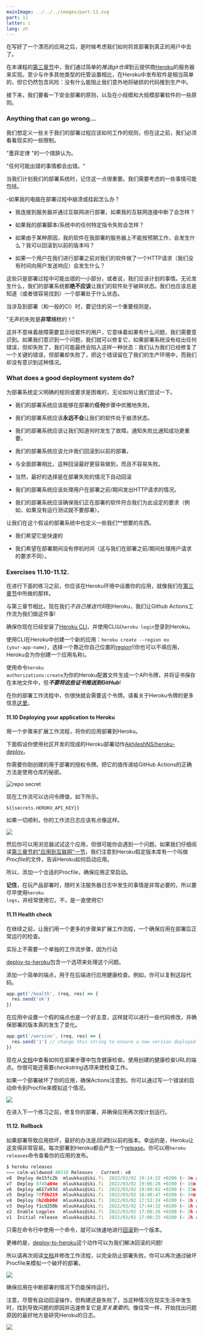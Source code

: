 ```yaml
---
mainImage: ../../../images/part-11.svg
part: 11
letter: c
lang: zh
---
```


<div class="content">

<!-- Having written a nice application it's time to think about how we're going to deploy it to the use of real users.-->
 在写好了一个漂亮的应用之后，是时候考虑我们如何将其部署到真正的用户中去了。

<!-- In [part 3](/en/part3/deploying_app_to_internet) of this course, we did this by simply <i>pushing the git repository</i> to the servers of the cloud provider [Heroku](https://www.heroku.com/home). It is pretty simple to release software in Heroku at least compared to many other types of hosting setups but it still contains risks: nothing prevents us from accidentally pushing broken code to production.-->
 在本课程的[第三章节](/en/part3/deploying_app_to_internet)中，我们通过简单的<i>推送git仓库</i>到云提供商[Heroku](https://www.heroku.com/home)的服务器来实现。至少与许多其他类型的托管设置相比，在Heroku中发布软件是相当简单的，但它仍然包含风险：没有什么能阻止我们意外地将破损的代码推到生产中。

<!-- Next, we're going to look at the principles of making a deployment safely and some of the principles of deploying software on both a small and large scale.-->
 接下来，我们要看一下安全部署的原则，以及在小规模和大规模部署软件的一些原则。

### Anything that can go wrong...

<!-- We'd like to define some rules about how our deployment process should work but before that, we have to look at some constraints of reality.-->
 我们想定义一些关于我们的部署过程应该如何工作的规则，但在这之前，我们必须看看现实的一些限制。

<!-- One on the phrasing of Murphy's Law holds that:-->
"墨菲定律 "的一个措辞认为。
<!--   "Anything that can go wrong will go wrong."-->
 "任何可能出错的事情都会出错。"

<!-- It's important to remember this when we plan out our deployment system. Some of the things we'll need to consider could include:-->
 当我们计划我们的部署系统时，记住这一点很重要。我们需要考虑的一些事情可能包括。
<!--  - What if my PC crashes or hangs during deployment?-->
 -如果我的电脑在部署过程中崩溃或挂起怎么办？
<!--  - I'm connected to the server and deploying over the internet, what happens if my internet connection dies?-->
 - 我连接到服务器并通过互联网进行部署，如果我的互联网连接中断了会怎样？
<!--  - What happens if any specific instruction in my deployment script/system fails?-->
 - 如果我的部署脚本/系统中的任何特定指令失败会怎样？
<!--  - What happens if, for whatever reason, my software doesn't work as expected on the server I'm deploying to? Can I roll back to a previous version?-->
 - 如果由于某种原因，我的软件在我部署的服务器上不能按预期工作，会发生什么？我可以回滚到以前的版本吗？
<!--  - What happens if a user does an HTTP request to our software just before we do deployment (we didn't have time to send a response to the user)?-->
 - 如果一个用户在我们进行部署之前对我们的软件做了一个HTTP请求（我们没有时间向用户发送响应）会发生什么？

<!-- These are just a small selection of what can go wrong during a deployment, or rather, things that we should plan for. Regardless of what happens, our deployment system should **never** leave our software in a broken state. We should also always know (or be easily able to find out) what state a deployment is in.-->
 这些只是部署过程中可能出错的一小部分，或者说，我们应该计划的事情。无论发生什么，我们的部署系统都**绝不应该**让我们的软件处于破碎状态。我们也应该总是知道（或者很容易找到）一个部署处于什么状态。

<!-- Another important rule to remember when it comes to deployments (and CI in general) is:-->
 当涉及到部署（和一般的CI）时，要记住的另一个重要规则是。
<!--   "Silent failures are **very** bad!"-->
 "无声的失败是**非常**糟糕的！"

<!-- This doesn't mean that failures need to be shown to the users of the software, it means we need to be aware if anything goes wrong. If we are aware of a problem, we can fix it, if the deployment system doesn't give any errors but fails, we may end up in a state where we believe we have fixed a critical bug but the deployment failed, leaving the bug in our production environment and us unaware of the situation.-->
 这并不意味着故障需要显示给软件的用户，它意味着如果有什么问题，我们需要意识到。如果我们意识到一个问题，我们就可以修复它，如果部署系统没有给出任何错误，但却失败了，我们可能最终会陷入这样一种状态：我们认为我们已经修复了一个关键的错误，但部署却失败了，把这个错误留在了我们的生产环境中，而我们却没有意识到这种情况。

### What does a good deployment system do?

<!-- Defining definitive rules or requirements for a deployment system is difficult, let's try anyway:-->
 为部署系统定义明确的规则或要求是困难的，无论如何让我们尝试一下。
<!--  - Our deployment system should be able to fail gracefully at **any** step of the deployment.-->
 - 我们的部署系统应该能够在部署的**任何**步骤中优雅地失败。
<!--  - Our deployment system should **never** leave our software in a broken state.-->
 - 我们的部署系统应该**永远不会**让我们的软件处于崩溃状态。
<!--  - Our deployment system should let us know when a failure has happened. It's more important to notify about failure than about success.-->
 - 我们的部署系统应该让我们知道何时发生了故障。通知失败比通知成功更重要。
<!--  - Our deployment system should allow us to roll back to a previous deployment-->
 - 我们的部署系统应该允许我们回滚到以前的部署。
<!--    - Preferably this rollback should be easier to do and less prone to failure than a full deployment-->
 - 与全面部署相比，这种回滚最好更容易做到，而且不容易失败。
<!--    - Of course, the best option would be an automatic rollback in case of deployment failures-->
 - 当然，最好的选择是在部署失败的情况下自动回滚
<!--  - Our deployment system should handle the situation where a user makes an HTTP request just before/during a deployment.-->
 - 我们的部署系统应该处理用户在部署之前/期间发出HTTP请求的情况。
<!--  - Our deployment system should make sure that the software we are deploying meets the requirements we have set for this (e.g. don't deploy if tests haven't been run).-->
 - 我们的部署系统应该确保我们正在部署的软件符合我们为此设定的要求（例如，如果没有运行测试就不要部署）。

<!-- Let's define some things we **want** in this hypothetical deployment system too:-->
 让我们在这个假设的部署系统中也定义一些我们**想要的东西。
<!--  - We would like it to be fast-->
 - 我们希望它是快速的
<!--  - We'd like to have no downtime during the deployment (this is distinct from the requirement we have for handling user requests just before/during the deployment).-->
 - 我们希望在部署期间没有停机时间（这与我们在部署之前/期间处理用户请求的要求不同）。

</div>

<div class="tasks">

### Exercises 11.10-11.12.

<!-- Before going to the below exercises, you should setup your application in Heroku environment like the one we did in [part 3](/en/part3/deploying_app_to_internet#application-to-the-internet).-->
 在进行下面的练习之前，你应该在Heroku环境中设置你的应用，就像我们在[第三章节](/en/part3/deploying_app_to_internet#application-to-the-internet)中所做的那样。

<!-- In contrast to part 3 now we <i>do not push the code</i> to Heroku ourselves, we let the Github Actions workflow do that for us!-->
 与第三章节相比，现在我们<i>不自己推送代码</i>到Heroku，我们让Github Actions工作流为我们做这件事!

<!-- Ensure now that you have [Heroku CLI](https://devcenter.heroku.com/articles/heroku-cli#download-and-install) installed and login to Heroku using the CLI with <code>heroku login</code>.-->
 确保你现在已经安装了[Heroku CLI](https://devcenter.heroku.com/articles/heroku-cli#download-and-install)，并使用CLI以<code>heroku login</code>登录到Heroku。

<!-- Create a new app in Heroku using the  CLI: <code>heroku create --region eu {your-app-name}</code>, pick a [region](https://devcenter.heroku.com/articles/regions) close to your own location! (You can also leave the app blank and Heroku will create an app name for you.)-->
 使用CLI在Heroku中创建一个新的应用：<code>heroku create --region eu {your-app-name}</code>，选择一个靠近你自己位置的[region](https://devcenter.heroku.com/articles/regions)!(你也可以不填应用，Heroku会为你创建一个应用名称)。

<!-- Generate an API token for your Heroku profile using command <code>heroku authorizations:create</code>, and save the credentials to a local file but <i>**do not push those to GitHub**</i>!-->
 使用命令<code>heroku authorizations:create</code>为你的Heroku配置文件生成一个API令牌，并将证书保存在本地文件中，但<i>**不要将这些证书推送到GitHub**</i>!

<!-- You'll need the token soon for your deployment workflow. See more information at about Heroku tokens [here](https://devcenter.heroku.com/articles/platform-api-quickstart).-->
 在你的部署工作流程中，你很快就会需要这个令牌。请看关于Heroku令牌的更多信息[这里](https://devcenter.heroku.com/articles/platform-api-quickstart)。

#### 11.10 Deploying your application to Heroku

<!-- Extend the workflow with a step to deploy your application to Heroku.-->
用一个步骤来扩展工作流程，将你的应用部署到Heroku。

<!-- The below assumes that you use the ready-made Heroku deploy action [AkhileshNS/heroku-deploy](https://github.com/AkhileshNS/heroku-deploy) that has been developed by the community.-->
 下面假设你使用社区开发的现成的Heroku部署动作[AkhileshNS/heroku-deploy](https://github.com/AkhileshNS/heroku-deploy)。

<!-- You need the authorization token that you just created for the deployment. The proper way to pass it's value to GitHub Actions is to use repository secrets:-->
 你需要你刚创建的用于部署的授权令牌。把它的值传递给GitHub Actions的正确方法是使用仓库的秘密。

![repo secret](../../images/11/10x.png)

<!-- Now the workflow can access the token value as follows:-->
 现在工作流可以访问令牌值，如下所示。

```
${{secrets.HEROKU_API_KEY}}
```

<!-- If all goes well, your workflow log should look a bit like this:-->
 如果一切顺利，你的工作流日志应该有点像这样。

![](../../images/11/11.png)

<!-- You can then try the app with a browser, but most likely you run into a problem. If we read carefully [the section 'Application to the Internet' in part 3](/en/part3/deploying_app_to_internet#application-to-the-internet) we notice that Heroku assumes that the repository has a file called <i>Procfile</i> that tells Heroku how to start the application.-->
 然后你可以用浏览器试试这个应用，但很可能你会遇到一个问题。如果我们仔细阅读[第三章节的"应用到互联网"一节](/en/part3/deploying_app_to_internet#application-to-the-internet)，我们注意到Heroku假定版本库有一个叫做<i>Procfile</i>的文件，告诉Heroku如何启动应用。

<!-- So, add a proper Procfile and ensure that the application starts properly.-->
 所以，添加一个合适的Procfile，确保应用正常启动。

<!-- **Remember** that it is always essential to keep an eye on what is happening in server logs when playing around with product deployments, so use <code>heroku logs</code> early and use it often. No, use it all the time!-->
 **记住**，在玩产品部署时，随时关注服务器日志中发生的事情是非常必要的，所以要尽早使用<code>heroku logs</code>，并经常使用它。不，是一直使用它!

#### 11.11 Health check

<!-- Before moving on let us expand the workflow with one more step, a check that ensures that the application is up and running after the deployment.-->
 在继续之前，让我们用一个更多的步骤来扩展工作流程，一个确保应用在部署后正常运行的检查。

<!-- Actually a separate workflow step is not needed, since the action-->
 实际上不需要一个单独的工作流步骤，因为行动
<!-- [deploy-to-heroku](https://github.com/marketplace/actions/deploy-to-heroku) contains an option that takes care of it.-->
 [deploy-to-heroku](https://github.com/marketplace/actions/deploy-to-heroku)包含一个选项来处理这个问题。

<!-- Add a simple endpoint for doing an application health check to the backend. You may e.g. copy this code:-->
 添加一个简单的端点，用于在后端进行应用健康检查。例如，你可以复制这段代码。

```js
app.get('/health', (req, res) => {
  res.send('ok')
})
```

<!-- It might also be a good idea to have a dummy endpoint in the app that makes it possible to do some code changes and to ensure that the deployed version has really changed:-->
 在应用中设置一个假的端点也是一个好主意，这样就可以进行一些代码修改，并确保部署的版本真的发生了变化。

```js
app.get('/version', (req, res) => {
  res.send('1') // change this string to ensure a new version deployed
})
```

<!-- Look now from the [documentation](https://github.com/marketplace/actions/deploy-to-heroku) how to include the health check in the deployment step. Use the created endpoint for the health check url. You most likely need also the <i>checkstring</i> option to get the check working.-->
 现在从[文档](https://github.com/marketplace/actions/deploy-to-heroku)中查看如何在部署步骤中包含健康检查。使用创建的健康检查URL的端点。你很可能还需要<i>checkstring</i>选项来使检查工作。

<!-- Ensure that Actions notices if a deployment breaks your application. You may simulate this e.g. by writing a wrong startup command to Procfile:-->
 如果一个部署破坏了你的应用，确保Actions注意到。你可以通过写一个错误的启动命令到Procfile来模拟这个情况。

![](../../images/11/12x.png)

<!-- Before moving to next exercise, fix your deployment and ensure that the application works again as intended.-->
 在进入下一个练习之前，修复你的部署，并确保应用再次按计划运行。

#### 11.12. Rollback

<!-- If the deployment results in a broken application, the best thing to do is to <i>roll back</i> to the previous release. Luckily Heroku makes this pretty easy. Every deployment to Heroku results in a [release](https://blog.heroku.com/releases-and-rollbacks#releases). You can see your application's releases with the command <code>heroku releases</code>:-->
 如果部署导致应用损坏，最好的办法是<i>回滚</i>到以前的版本。幸运的是，Heroku让这变得非常容易。每次部署到Heroku都会产生一个[release](https://blog.heroku.com/releases-and-rollbacks#releases)。你可以用<code>heroku releases</code>命令查看你的应用的发布。

```js
$ heroku releases
=== calm-wildwood-40210 Releases - Current: v8
v8  Deploy de15fc2b  mluukkai@iki.fi  2022/03/02 19:14:22 +0200 (~ 8m ago)
v7  Deploy 8748a04e  mluukkai@iki.fi  2022/03/02 19:06:28 +0200 (~ 16m ago)
v6  Deploy a617a93d  mluukkai@iki.fi  2022/03/02 19:00:02 +0200 (~ 23m ago)
v5  Deploy 70f9b219  mluukkai@iki.fi  2022/03/02 18:48:47 +0200 (~ 34m ago)
v4  Deploy 0b2db00d  mluukkai@iki.fi  2022/03/02 17:53:24 +0200 (~ 1h ago)
v3  Deploy f1cd250b  mluukkai@iki.fi  2022/03/02 17:44:32 +0200 (~ 1h ago)
v2  Enable Logplex   mluukkai@iki.fi  2022/03/02 17:00:26 +0200 (~ 2h ago)
v1  Initial release  mluukkai@iki.fi  2022/03/02 17:00:25 +0200 (~ 2h ago)
```

<!-- One can quickly do a [rollback](https://blog.heroku.com/releases-and-rollbacks#rollbacks) to a release with just a single command from commandline.-->
只需在命令行中使用一个命令，就可以快速地进行[回滚](https://blog.heroku.com/releases-and-rollbacks#rollbacks)到一个版本。

<!-- What is even better, is that the action [deploy-to-heroku](https://github.com/marketplace/actions/deploy-to-heroku) can take care of the rollback for us!-->
 更棒的是，[deploy-to-heroku](https://github.com/marketplace/actions/deploy-to-heroku)这个动作可以为我们解决回滚的问题!

<!-- So read again the [documentation](https://github.com/marketplace/actions/deploy-to-heroku) and modify the workflow to prevent a broken deployment altogether. You can again simulate a broken deployment with breaking the Procfile:-->
 所以请再次阅读[文档](https://github.com/marketplace/actions/deploy-to-heroku)并修改工作流程，以完全防止部署失败。你可以再次通过破坏Procfile来模拟一个破坏的部署。

![](../../images/11/13x.png)

<!-- Ensure that the application stays still operational despite a broken deployment.-->
 确保应用在中断部署的情况下仍能保持运行。

<!-- Note that despite the automatic rollback operation, the build fails and when this happens in real life it is <i> essential</i> to find what caused the problem and fix it quickly. As usual, the best place to start finding out the cause of the problem is to study Heroku logs:-->
 注意，尽管有自动回滚操作，但构建还是失败了，当这种情况在现实生活中发生时，找到导致问题的原因并迅速修复它是<i>至关重要的</i>。像往常一样，开始找出问题原因的最好地方是研究Heroku的日志。

![](../../images/11/14.png)

</div>
